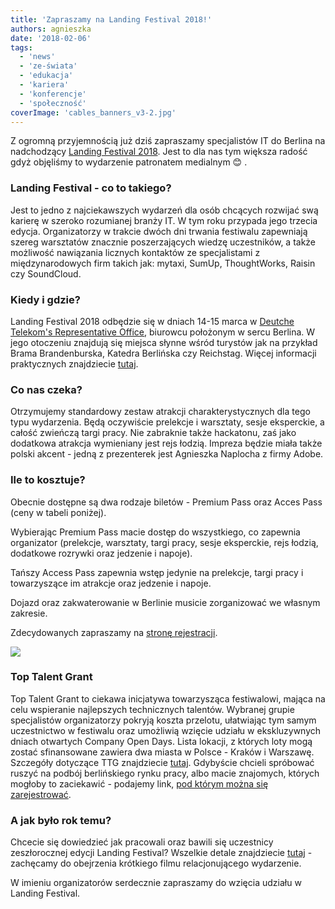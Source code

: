 ```yaml
---
title: 'Zapraszamy na Landing Festival 2018!'
authors: agnieszka
date: '2018-02-06'
tags:
  - 'news'
  - 'ze-świata'
  - 'edukacja'
  - 'kariera'
  - 'konferencje'
  - 'społeczność'
coverImage: 'cables_banners_v3-2.jpg'
---
```


Z ogromną przyjemnością już dziś zapraszamy specjalistów IT do Berlina na
nadchodzący [Landing Festival 2018](https://landingfestival.com/berlin). Jest to
dla nas tym większa radość gdyż objęliśmy to wydarzenie patronatem medialnym 😊
.

<!--truncate-->

### Landing Festival - co to takiego?

Jest to jedno z najciekawszych wydarzeń dla osób chcących rozwijać swą karierę w
szeroko rozumianej branży IT. W tym roku przypada jego trzecia edycja.
Organizatorzy w trakcie dwóch dni trwania festiwalu zapewniają szereg warsztatów
znacznie poszerzających wiedzę uczestników, a także możliwość nawiązania
licznych kontaktów ze specjalistami z międzynarodowych firm takich jak: mytaxi,
SumUp, ThoughtWorks, Raisin czy SoundCloud.

### Kiedy i gdzie?

Landing Festival 2018 odbędzie się w dniach 14-15 marca
w [Deutche Telekom's Representative Office](http://www.telekom-hauptstadtrepraesentanz.com/en/),
biurowcu położonym w sercu Berlina. W jego otoczeniu znajdują się miejsca słynne
wśród turystów jak na przykład Brama Brandenburska, Katedra Berlińska czy
Reichstag. Więcej informacji praktycznych znajdziecie
[tutaj](https://landingfestival.com/berlin/about).

### Co nas czeka?

Otrzymujemy standardowy zestaw atrakcji charakterystycznych dla tego typu
wydarzenia. Będą oczywiście prelekcje i warsztaty, sesje eksperckie, a całość
zwieńczą targi pracy. Nie zabraknie także hackatonu, zaś jako dodatkowa atrakcja
wymieniany jest rejs łodzią. Impreza będzie miała także polski akcent - jedną z
prezenterek jest Agnieszka Naplocha z firmy Adobe.

### Ile to kosztuje?

Obecnie dostępne są dwa rodzaje biletów - Premium Pass oraz Acces Pass (ceny w
tabeli poniżej).

Wybierając Premium Pass macie dostęp do wszystkiego, co zapewnia organizator
(prelekcje, warsztaty, targi pracy, sesje eksperckie, rejs łodzią, dodatkowe
rozrywki oraz jedzenie i napoje).

Tańszy Access Pass zapewnia wstęp jedynie na prelekcje, targi pracy i
towarzyszące im atrakcje oraz jedzenie i napoje.

Dojazd oraz zakwaterowanie w Berlinie musicie zorganizować we własnym zakresie.

Zdecydowanych zapraszamy na
[stronę rejestracji](https://landingfestival.com/berlin/tickets).

![](images/landing_festival_2018_prices-1.jpg)

### Top Talent Grant

Top Talent Grant to ciekawa inicjatywa towarzysząca festiwalowi, mająca na celu
wspieranie najlepszych technicznych talentów. Wybranej grupie specjalistów
organizatorzy pokryją koszta przelotu, ułatwiając tym samym uczestnictwo w
festiwalu oraz umożliwią wzięcie udziału w ekskluzywnych dniach otwartych
Company Open Days. Lista lokacji, z których loty mogą zostać sfinansowane
zawiera dwa miasta w Polsce - Kraków i Warszawę. Szczegóły dotyczące TTG
znajdziecie
[tutaj](https://github.com/LandingFestival/FAQ.md/blob/master/5.%20Top%20Talent%20Grant.md).
Gdybyście chcieli spróbować ruszyć na podbój berlińskiego rynku pracy, albo
macie znajomych, których mogłoby to zaciekawić - podajemy
link, [pod którym można się zarejestrować](https://www.google.com/url?q=https://landingfestival.com/berlin/top_talent?utm_source%3Dstartupberlin%26utm_medium%3Daffiliate%26utm_campaign%3Dlandingfriends&sa=D&ust=1517863790854000&usg=AFQjCNEjZlSX7iyITYmyJdQTi1B7Xz9nYg).

### A jak było rok temu?

Chcecie się dowiedzieć jak pracowali oraz bawili się uczestnicy zeszłorocznej
edycji Landing Festival? Wszelkie detale znajdziecie
[tutaj](https://landingfestival.com/berlin/previous-editions) - zachęcamy do
obejrzenia krótkiego filmu relacjonującego wydarzenie.

W imieniu organizatorów serdecznie zapraszamy do wzięcia udziału w Landing
Festival.
